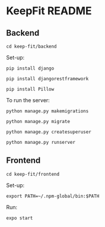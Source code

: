 # KeepFit README

## Backend

`cd keep-fit/backend`

Set-up:

`pip install django`

`pip install djangorestframework`

`pip install Pillow`


To run the server:

`python manage.py makemigrations`

`python manage.py migrate`

`python manage.py createsuperuser`

`python manage.py runserver`


## Frontend

`cd keep-fit/frontend`

Set-up:

`export PATH=~/.npm-global/bin:$PATH`


Run:

`expo start`



